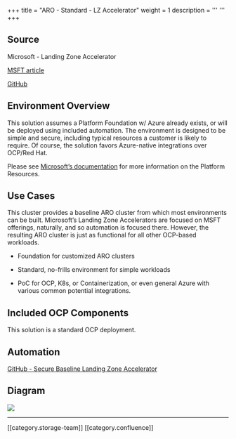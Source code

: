 +++
title = "ARO - Standard - LZ Accelerator"
weight = 1
description = '''
'''
+++
## Source
Microsoft - Landing Zone Accelerator

[MSFT article](https://techcommunity.microsoft.com/t5/azure-developer-community-blog/announcing-landing-zone-accelerator-for-azure-red-hat-openshift/ba-p/3614057?utm_source=pocket_mylist)

[GitHub](https://github.com/Azure/aro-Landing-Zone-Accelerator)


## Environment Overview
This solution assumes a Platform Foundation w/ Azure already exists, or will be deployed using included automation. The environment is designed to be simple and secure, including typical resources a customer is likely to require. Of course, the solution favors Azure-native integrations over OCP/Red Hat.

Please see [Microsoft’s documentation](https://docs.microsoft.com/en-us/azure/cloud-adoption-framework/scenarios/app-platform/azure-red-hat-openshift/landing-zone-accelerator) for more information on the Platform Resources.


## Use Cases
This cluster provides a baseline ARO cluster from which most environments can be built. Microsoft’s  Landing Zone Accelerators are focused on MSFT offerings, naturally, and so automation is focused there. However, the resulting ARO cluster is just as functional for all other OCP-based workloads.


* Foundation for customized ARO clusters


* Standard, no-frills environment for simple workloads


* PoC for OCP, K8s, or Containerization, or even general Azure with various common potential integrations.




## Included OCP Components
This solution is a standard OCP deployment. 


## Automation
[GitHub - Secure Baseline Landing Zone Accelerator](https://github.com/Azure/ARO-Landing-Zone-Accelerator/tree/main/Scenarios/Secure-Baseline/Azure-CLI)


## Diagram
![](images/storage/image-20220912-214129.png)



*****

[[category.storage-team]] 
[[category.confluence]] 
